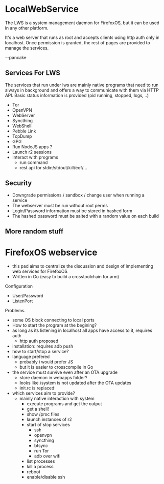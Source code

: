 LocalWebService
===============

The LWS is a system management daemon for FirefoxOS, but it can be
used in any other platform.

It's a web server that runs as root and accepts clients using http
auth only in localhost. Once permission is granted, the rest of
pages are provided to manage the services.

--pancake

Services For LWS
----------------
The services that run under lws are mainly native programs that need
to run always in background and offers a way to communicate with them
via HTTP API. Basic status information is provided (pid running,
stopped, logs, ..)

* Tor
* OpenVPN
* WebServer
* Syncthing
* WebShell
* Pebble Link
* TcpDump
* GPG
* Run NodeJS apps ?
* Launch r2 sessions
* Interact with programs
  - run command
  - rest api for stdin/stdout/kill/eof/...

Security
--------
- Downgrade permissions / sandbox / change user when running a service
- The webserver must be run without root perms
- Login/Password information must be stored in hashed form
- The hashed password must be salted with a random value on each build

More random stuff
-----------------
FirefoxOS webservice
====================

- this pad aims to centralize the discussion and design of implementing web services for FirefoxOS.
- Written in Go (easy to build a crosstoolchain for arm)

Configuration
 - User/Password
 - ListenPort

Problems.
 - some OS block connecting to local ports
 - How to start the program at the begining?
 - as long as its listening in localhost all apps have access to it, requires auth
   - http auth proposed
 - installation: requires adb push
 - how to start/stop a service?
 - language prefered
   - probably i would prefer JS
   - but it is easier to crosscompile in Go
 - the service must survive even after an OTA upgrade
   - store daemon in webapps folder?
   - looks like /system is not updated after the OTA updates
   - init.rc is replaced
 - which services aim to provide?
   - mainly native interaction with system
     - execute programs and get the output
     - get a shell!
     - show /proc files
     - launch instances of r2
     - start of stop services
       - ssh
       - openvpn
       - syncthing
       - btsync
       - run Tor
       - adb over wifi
     - list processes
     - kill a process
     - reboot
     - enable/disable ssh
